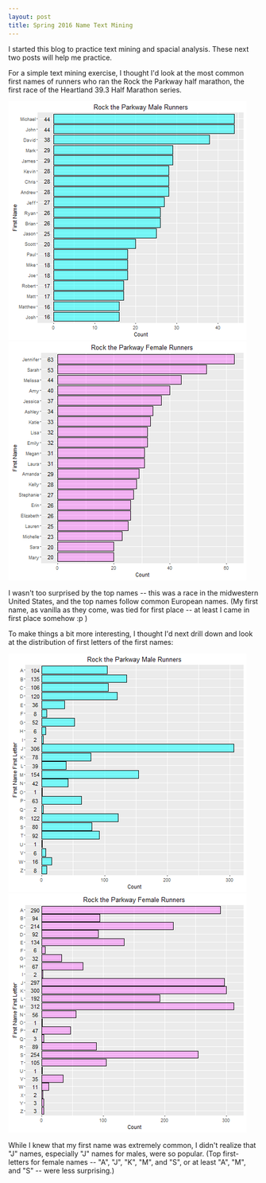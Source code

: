 ```yaml
---
layout: post
title: Spring 2016 Name Text Mining
---
```


I started this blog to practice text mining and spacial analysis. These next two posts will help me practice.

For a simple text mining exercise, I thought I'd look at the most common first names of runners who ran the Rock the Parkway half marathon, the first race of the Heartland 39.3 Half Marathon series.

![Male First Names](https://github.com/johnsug/johnsug.github.io/blob/master/_posts/race_names/2016-parkway-names-male.png) 
![Female First Names](https://github.com/johnsug/johnsug.github.io/blob/master/_posts/race_names/2016-parkway-names-female.png)

I wasn't too surprised by the top names -- this was a race in the midwestern United States, and the top names follow common European names. (My first name, as vanilla as they come, was tied for first place -- at least I came in first place somehow :p )

To make things a bit more interesting, I thought I'd next drill down and look at the distribution of first letters of the first names:

![Male First Letters](https://github.com/johnsug/johnsug.github.io/blob/master/_posts/race_names/2016-parkway-letters-male.png)
![Female First Letters](https://github.com/johnsug/johnsug.github.io/blob/master/_posts/race_names/2016-parkway-letters-female.png)

While I knew that my first name was extremely common, I didn't realize that "J" names, especially "J" names for males, were so popular. (Top first-letters for female names -- "A", "J", "K", "M", and "S", or at least "A", "M", and "S" -- were less surprising.)
